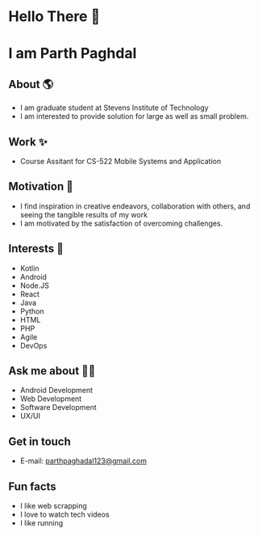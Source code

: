 # Hello There 👋
# I am Parth Paghdal

## About 🌎
- I am graduate student at Stevens Institute of Technology
- I am interested to provide solution for large as well as small problem.

## Work ✨
- Course Assitant for CS-522 Mobile Systems and Application

## Motivation 💪
-  I find inspiration in creative endeavors, collaboration with others, and seeing the tangible results of my work
- I am motivated by the satisfaction of overcoming challenges.

## Interests 🧩
- Kotlin
- Android
- Node.JS
- React
- Java
- Python
- HTML
- PHP
- Agile
- DevOps

## Ask me about 🙋‍♂️
- Android Development
- Web Development
- Software Development
- UX/UI

## Get in touch
- E-mail: parthpaghadal123@gmail.com

## Fun facts
- I like web scrapping
- I love to watch tech videos 
- I like running 
